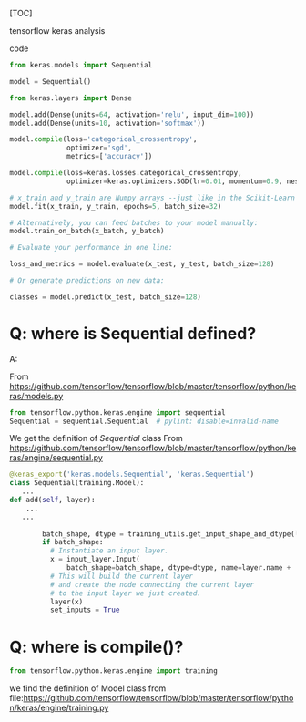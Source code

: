 [TOC]

tensorflow keras analysis



code

```python
from keras.models import Sequential

model = Sequential()

from keras.layers import Dense

model.add(Dense(units=64, activation='relu', input_dim=100))
model.add(Dense(units=10, activation='softmax'))

model.compile(loss='categorical_crossentropy',
              optimizer='sgd',
              metrics=['accuracy'])

model.compile(loss=keras.losses.categorical_crossentropy,
              optimizer=keras.optimizers.SGD(lr=0.01, momentum=0.9, nesterov=True))

# x_train and y_train are Numpy arrays --just like in the Scikit-Learn API.
model.fit(x_train, y_train, epochs=5, batch_size=32)

# Alternatively, you can feed batches to your model manually:
model.train_on_batch(x_batch, y_batch)

# Evaluate your performance in one line:

loss_and_metrics = model.evaluate(x_test, y_test, batch_size=128)

# Or generate predictions on new data:

classes = model.predict(x_test, batch_size=128)
```

# Q: where is Sequential defined?

A:  

From https://github.com/tensorflow/tensorflow/blob/master/tensorflow/python/keras/models.py



```python
from tensorflow.python.keras.engine import sequential
Sequential = sequential.Sequential  # pylint: disable=invalid-name

```

We get the definition of *Sequential* class From https://github.com/tensorflow/tensorflow/blob/master/tensorflow/python/keras/engine/sequential.py



```python
@keras_export('keras.models.Sequential', 'keras.Sequential')
class Sequential(training.Model):
   ...
def add(self, layer): 
    ...
   ...
     
        batch_shape, dtype = training_utils.get_input_shape_and_dtype(layer)
        if batch_shape:
          # Instantiate an input layer.
          x = input_layer.Input(
              batch_shape=batch_shape, dtype=dtype, name=layer.name + '_input')
          # This will build the current layer
          # and create the node connecting the current layer
          # to the input layer we just created.
          layer(x)
          set_inputs = True
```

# Q: where is compile()? 

```python
from tensorflow.python.keras.engine import training
```

we find the definition of Model class from file:https://github.com/tensorflow/tensorflow/blob/master/tensorflow/python/keras/engine/training.py

